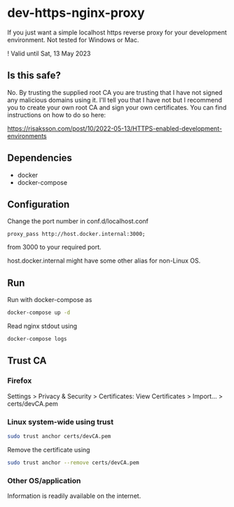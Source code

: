 # dev-https-nginx-proxy
If you just want a simple localhost https reverse proxy for your development environment. Not tested for Windows or Mac.

! Valid until Sat, 13 May 2023
## Is this safe?
No. By trusting the supplied root CA you are trusting that I have not signed any malicious domains using it. I'll tell you that I have not but I recommend you to create your own root CA and sign your own certificates. You can find instructions on how to do so here:

https://risaksson.com/post/10/2022-05-13/HTTPS-enabled-development-environments

## Dependencies
* docker
* docker-compose

## Configuration
Change the port number in conf.d/localhost.conf
```nginx
proxy_pass http://host.docker.internal:3000;
```
from 3000 to your required port.

host.docker.internal might have some other alias for non-Linux OS.

## Run
Run with docker-compose as
```bash
docker-compose up -d
```

Read nginx stdout using
```bash
docker-compose logs
```
## Trust CA
### Firefox
Settings > Privacy & Security > Certificates: View Certificates > Import... > certs/devCA.pem

### Linux system-wide using trust
```bash
sudo trust anchor certs/devCA.pem
```
Remove the certificate using
```bash
sudo trust anchor --remove certs/devCA.pem
```

### Other OS/application
Information is readily available on the internet.
